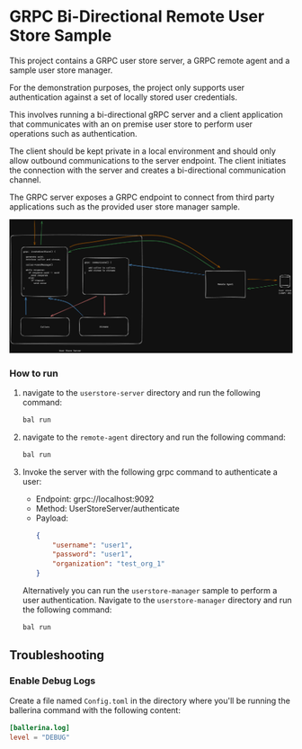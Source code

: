 # GRPC Bi-Directional Remote User Store Sample

This project contains a GRPC user store server, a GRPC remote agent and a sample user store manager.

For the demonstration purposes, the project only supports user authentication against a set of locally stored user credentials.

This involves running a bi-directional gRPC server and a client application that communicates with an on premise user store to perform user operations such as authentication.

The client should be kept private in a local environment and should only allow outbound communications to the server endpoint. The client initiates the connection with the server and creates a bi-directional communication channel.

The GRPC server exposes a GRPC endpoint to connect from third party applications such as the provided user store manager sample.

![Architecture diagram](resources/bidi-grpc-architecture.png)

### How to run

1. navigate to the `userstore-server` directory and run the following command:

   ```bash
   bal run
   ```
   
2. navigate to the `remote-agent` directory and run the following command:

   ```bash
   bal run
   ```

3. Invoke the server with the following grpc command to authenticate a user:

   - Endpoint: grpc://localhost:9092
   - Method: UserStoreServer/authenticate
   - Payload:
     ```json
     {
         "username": "user1",
         "password": "user1",
         "organization": "test_org_1"
     }
     ```

   Alternatively you can run the `userstore-manager` sample to perform a user authentication. Navigate to the `userstore-manager` directory and run the following command:
   
      ```bash
      bal run
      ```

## Troubleshooting

### Enable Debug Logs

Create a file named `Config.toml` in the directory where you'll be running the ballerina command with the following content:

```toml
[ballerina.log]
level = "DEBUG"
```
